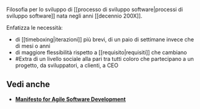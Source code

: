 Filosofia per lo sviluppo di [[processo di sviluppo software|processi di sviluppo software]] nata negli anni [[decennio 200X]].

Enfatizza le necessità:
- di [[timeboxing|iterazioni]] più brevi, di un paio di settimane invece che di mesi o anni
- di maggiore flessibilità rispetto a [[requisito|requisiti]] che cambiano
- #Extra di un livello sociale alla pari tra tutti coloro che partecipano a un progetto, da sviluppatori, a clienti, a CEO

## Vedi anche

- [**Manifesto for Agile Software Development**](https://web.archive.org/web/20230525152814/https://agilemanifesto.org/)